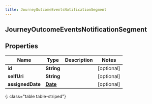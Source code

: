 ```yaml
---
title: JourneyOutcomeEventsNotificationSegment
---
```


## JourneyOutcomeEventsNotificationSegment

## Properties

| Name             | Type                                     | Description | Notes      |
| ---------------- | ---------------------------------------- | ----------- | ---------- |
| **id**           | <!----><!---->**String**<!---->          |             | [optional] |
| **selfUri**      | <!----><!---->**String**<!---->          |             | [optional] |
| **assignedDate** | <!----><!---->[**Date**](Date.md)<!----> |             | [optional] |

{: class="table table-striped"}
